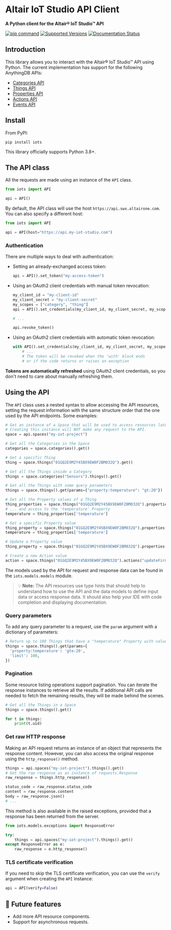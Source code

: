 # Altair IoT Studio API Client <!-- NODOC -->

**A Python client for the Altair® IoT Studio™ API** <!-- NODOC -->

[![pip command](https://img.shields.io/badge/pip_install-iots-orange)](https://pypi.org/project/iots)
[![Supported Versions](https://img.shields.io/pypi/pyversions/iots.svg?logo=python)](https://pypi.org/project/iots)
[![Documentation Status](https://readthedocs.org/projects/iots/badge/?version=latest)](https://iots.readthedocs.io/en/latest/) <!-- NODOC -->

## Introduction

This library allows you to interact with the Altair® IoT Studio™ API using
Python. The current implementation has support for the following AnythingDB
APIs:
- [Categories API](https://openapi.swx.altairone.com/cloud/anything-db#/Categories)
- [Things API](https://openapi.swx.altairone.com/cloud/anything-db#/Things)
- [Properties API](https://openapi.swx.altairone.com/cloud/anything-db#/Properties)
- [Actions API](https://openapi.swx.altairone.com/cloud/anything-db#/Actions)
- [Events API](https://openapi.swx.altairone.com/cloud/anything-db#/Events)

## Install

From PyPI:

```shell
pip install iots
```

This library officially supports Python 3.8+.

## The API class

All the requests are made using an instance of the `API` class.
```python
from iots import API

api = API()
  ```

By default, the API class will use the host `https://api.swx.altairone.com`.
You can also specify a different host:
```python
from iots import API

api = API(host="https://api.my-iot-studio.com")
```

### Authentication

There are multiple ways to deal with authentication:

- Setting an already-exchanged access token:
  
  ```python
  api = API().set_token("my-access-token")
  ```

- Using an OAuth2 client credentials with manual token revocation:
  
  ```python
  my_client_id = "my-client-id"
  my_client_secret = "my-client-secret"
  my_scopes = ["category", "thing"]
  api = API().set_credentials(my_client_id, my_client_secret, my_scopes)
  
  # ...
  
  api.revoke_token()
  ```

- Using an OAuth2 client credentials with automatic token revocation:
  
  ```python
  with API().set_credentials(my_client_id, my_client_secret, my_scopes) as api:
      # ...
      # The token will be revoked when the 'with' block ends
      # or if the code returns or raises an exception
  ```

**Tokens are automatically refreshed** using OAuth2 client credentials, so you
don't need to care about manually refreshing them.

## Using the API

The `API` class uses a nested syntax to allow accessing the API resources,
setting the request information with the same structure order that the one used
by the API endpoints. Some examples:

```python
# Get an instance of a Space that will be used to access resources later.
# Creating this instance will NOT make any request to the API.
space = api.spaces("my-iot-project")

# Get all the Categories in the Space
categories = space.categories().get()

# Get a specific Thing
thing = space.things("01GQ2E9M2Y45BX9EW0F2BM032Q").get()

# Get all the Things inside a Category
things = space.categories("Sensors").things().get()

# Get all the Things with some query parameters
things = space.things().get(params={"property:temperature": "gt:20"})

# Get all the Property values of a Thing
thing_properties = space.things("01GQ2E9M2Y45BX9EW0F2BM032Q").properties().get()
# ... and access to the 'temperature' Property
temperature = thing_properties['temperature']

# Get a specific Property value
thing_property = space.things("01GQ2E9M2Y45BX9EW0F2BM032Q").properties("temperature").get()
temperature = thing_properties['temperature']

# Update a Property value
thing_property = space.things("01GQ2E9M2Y45BX9EW0F2BM032Q").properties("temperature").update(17.3)

# Create a new Action value
action = space.things("01GQ2E9M2Y45BX9EW0F2BM032Q").actions("updateFirmware").create({"updateFirmware": {"input": "v2.0.0"}})
```

The models used by the API for request and response data can be found in the
`iots.models.models` module.

> 💡 **Note:** The API resources use type hints that should help to understand
> how to use the API and the data models to define input data or access
> response data. It should also help your IDE with code completion and
> displaying documentation.

### Query parameters

To add any query parameter to a request, use the `param` argument with a
dictionary of parameters:

```python
# Return up to 100 Things that have a "temperature" Property with value >= 20
things = space.things().get(params={
  'property:temperature': 'gte:20',
  'limit': 100,
})
```

### Pagination

Some resource listing operations support pagination. You can iterate the
response instances to retrieve all the results. If additional API calls are
needed to fetch the remaining results, they will be made behind the scenes.

```python
# Get all the Things in a Space
things = space.things().get()

for t in things:
    print(t.uid)
```

### Get raw HTTP response

Making an API request returns an instance of an object that represents the
response content. However, you can also access the original response using the
`http_response()` method.

```python
things = api.spaces("my-iot-project").things().get()
# Get the raw response as an instance of requests.Response
raw_response = things.http_response()

status_code = raw_response.status_code
content = raw_response.content
body = raw_response.json()
# ...
```

This method is also available in the raised exceptions, provided that a response
has been returned from the server.

```python
from iots.models.exceptions import ResponseError

try:
    things = api.spaces("my-iot-project").things().get()
except ResponseError as e:
    raw_response = e.http_response()
```

### TLS certificate verification

If you need to skip the TLS certificate verification, you can use the `verify`
argument when creating the `API` instance:

```python
api = API(verify=False)
```


## 🔮 Future features
- Add more API resource components.
- Support for asynchronous requests.
